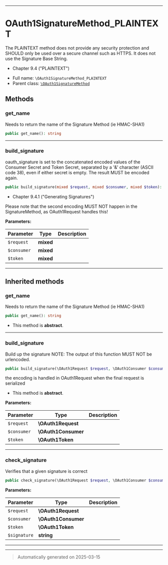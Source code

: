 ***

# OAuth1SignatureMethod_PLAINTEXT

The PLAINTEXT method does not provide any security protection and SHOULD only be used
over a secure channel such as HTTPS. It does not use the Signature Base String.

- Chapter 9.4 ("PLAINTEXT")

* Full name: `\OAuth1SignatureMethod_PLAINTEXT`
* Parent class: [`\OAuth1SignatureMethod`](./OAuth1SignatureMethod.md)




## Methods


### get_name

Needs to return the name of the Signature Method (ie HMAC-SHA1)

```php
public get_name(): string
```












***

### build_signature

oauth_signature is set to the concatenated encoded values of the Consumer Secret and
Token Secret, separated by a '&' character (ASCII code 38), even if either secret is
empty. The result MUST be encoded again.

```php
public build_signature(mixed $request, mixed $consumer, mixed $token): string
```

- Chapter 9.4.1 ("Generating Signatures")

Please note that the second encoding MUST NOT happen in the SignatureMethod, as
OAuth1Request handles this!






**Parameters:**

| Parameter | Type | Description |
|-----------|------|-------------|
| `$request` | **mixed** |  |
| `$consumer` | **mixed** |  |
| `$token` | **mixed** |  |





***


## Inherited methods


### get_name

Needs to return the name of the Signature Method (ie HMAC-SHA1)

```php
public get_name(): string
```




* This method is **abstract**.







***

### build_signature

Build up the signature
NOTE: The output of this function MUST NOT be urlencoded.

```php
public build_signature(\OAuth1Request $request, \OAuth1Consumer $consumer, \OAuth1Token $token): string
```

the encoding is handled in OAuth1Request when the final
request is serialized


* This method is **abstract**.



**Parameters:**

| Parameter | Type | Description |
|-----------|------|-------------|
| `$request` | **\OAuth1Request** |  |
| `$consumer` | **\OAuth1Consumer** |  |
| `$token` | **\OAuth1Token** |  |





***

### check_signature

Verifies that a given signature is correct

```php
public check_signature(\OAuth1Request $request, \OAuth1Consumer $consumer, \OAuth1Token $token, string $signature): bool
```








**Parameters:**

| Parameter | Type | Description |
|-----------|------|-------------|
| `$request` | **\OAuth1Request** |  |
| `$consumer` | **\OAuth1Consumer** |  |
| `$token` | **\OAuth1Token** |  |
| `$signature` | **string** |  |





***


***
> Automatically generated on 2025-03-15
